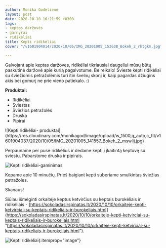 ```yaml
---
author: Monika Godelienė
layout: post
date: 2020-10-10 16:21:59 +0300
tags:
- keptos daržovės
- garnyrai
- ridikėliai
title: Kepti ridikėliai
cover: "/v1601904014/2020/10/05/IMG_20201005_153638_Bokeh_2_rktgkm.jpg"

---
```

Galvojant apie keptas daržoves, ridikėliai tikriausiai daugeliui mūsų būtų paskutinė daržovė apie kurią pagalvotume. Be reikalo! Svieste kepti ridikėliai su šviežiomis petražolėmis turi itin švelnų skonį ir, kaip pagardas džiugins akis bei gomurį ne prie vieno patiekalo. :)

**Produktai:**

* <span itemprop="recipeIngredient">Ridikėliai</span>
* <span itemprop="recipeIngredient">Sviestas</span>
* <span itemprop="recipeIngredient">Šviežios petražolės</span>
* <span itemprop="recipeIngredient">Druska</span>
* <span itemprop="recipeIngredient">Pipirai</span>

<div itemprop="recipeInstructions" markdown="1">
![Kepti ridikėliai- produktai](https://res.cloudinary.com/monikagod/image/upload/w_1500,q_auto,c_fit/v1601904037/2020/10/05/IMG_20201005_141557_Bokeh_2_mswlij.jpg)

Perpauname per puse ridikėlius ir dedame kepti į įkaitintą keptuvę su sviestu. Pabarstome druska ir pipirais.

![Kepti ridikėliai-gaminimas](https://res.cloudinary.com/monikagod/image/upload/w_1500,q_auto,c_fit/v1601904013/2020/10/05/IMG_20201005_152414_pgaswx.jpg)

Kepame apie 10 minučių. Prieš baigiant kepti suberiame smulkintas šviežias petražoles.
</div>

Skanaus!

Siūlau išmėginti orkaitėje keptus ketvirčius su keptais burokėliais ir ridikėliais - [https://sokoladasirspinatas.lt/2020/10/10/orkaiteje-kepti-ketvirciai-su-keptais-ridikeliais-ir-burokeliais.html](https://sokoladasirspinatas.lt/2020/10/10/orkaiteje-kepti-ketvirciai-su-keptais-ridikeliais-ir-burokeliais.html "https://sokoladasirspinatas.lt/2020/10/10/orkaiteje-kepti-ketvirciai-su-keptais-ridikeliais-ir-burokeliais.html").

![Kepti ridikėliai](https://res.cloudinary.com/monikagod/image/upload/w_1500,q_auto,c_fit/v1601904014/2020/10/05/IMG_20201005_153638_Bokeh_2_rktgkm.jpg){:itemprop="image"}